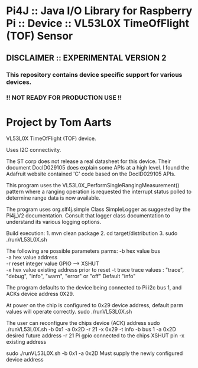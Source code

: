 
Pi4J :: Java I/O Library for Raspberry Pi :: Device :: VL53L0X TimeOfFlight (TOF) Sensor
==========================================================================

## DISCLAIMER :: EXPERIMENTAL VERSION 2

### This repository contains device specific support for various devices.

### !! NOT READY FOR PRODUCTION USE !!

Project by Tom Aarts
==========================================================================

VL53L0X  TimeOfFlight (TOF) device.

Uses I2C connectivity.



The ST corp does not release a real datasheet for this device. Their document DocID029105 does
explain some APIs at a high level.  I found the Adafruit website contained 'C' code based on the 
DocID029105 APIs. 

This program uses the VL53L0X_PerformSingleRangingMeasurement() pattern where a ranging
operation is requested the interrupt status polled to determine range data is now
available.


The program uses org.slf4j.simple Class SimpleLogger as suggested by the Pi4j_V2 documentation. Consult
that logger class documentation to understand its various logging options.

Build execution:
    1. mvn clean package
    2. cd target/distribution
    3. sudo ./runVL53L0X.sh 

The following are possible parameters
parms: -b hex value bus   
       -a hex value address  
       -r  reset integer value GPIO --> XSHUT    
       -x hex value existing address prior to reset
       -t trace 
                 trace values : "trace", "debug", "info", "warn", "error" or "off"  Default "info"



The program defaults to the device being connected to Pi i2c bus 1, and ACKs device address 0X29.

At power on the chip is configured to 0x29 device address, default parm values will operate correctly.
sudo ./runVL53L0X.sh

The user can reconfigure the chips device (ACK) address
sudo ./runVL53L0X.sh -b 0x1 -a 0x2D -r 21 -x 0x29 -t info
    -b  bus 1     -a 0x2D  desired future address  -r 21   Pi gpio connected to the chips XSHUT pin  -x existing address

sudo ./runVL53L0X.sh -b 0x1 -a 0x2D       Must supply the newly configured device address
